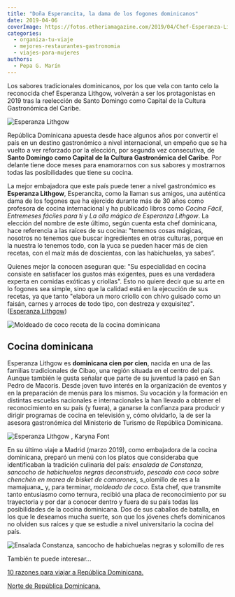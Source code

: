 ```yaml
---
title: "Doña Esperancita, la dama de los fogones dominicanos"
date: 2019-04-06
coverImage: https://fotos.etheriamagazine.com/2019/04/Chef-Esperanza-Lithgow.jpg
categories: 
  - organiza-tu-viaje
  - mejores-restaurantes-gastronomia
  - viajes-para-mujeres
authors: 
  - Pepa G. Marín
---
```


Los sabores tradicionales dominicanos, por los que vela con tanto celo la reconocida chef Esperanza Lithgow, volverán a ser los protagonistas en 2019 tras la reelección de Santo Domingo como Capital de la Cultura Gastronómica del Caribe.

![Esperanza Lithgow](https://fotos.etheriamagazine.com/2019/04/Chef-Esperanza-Lithgow.jpg "La chef dominicana Esperanza Lithgow, asesora gastronómica del Ministerio de Turismo de Rep. Dominicana.")

República Dominicana apuesta desde hace algunos años por convertir el país en un destino 
gastronómico a nivel internacional, un empeño que se ha vuelto a ver reforzado por la 
elección, por segunda vez consecutiva, de **Santo Domingo como Capital de la Cultura 
Gastronómica del Caribe**. Por delante tiene doce meses para enamorarnos con sus sabores 
y mostrarnos todas las posibilidades que tiene su cocina. 

La mejor embajadora que este país puede tener a nivel gastronómico es **Esperanza 
Lithgow**, Esperancita, como la llaman sus amigos, una auténtica dama de los fogones que 
ha ejercido durante más de 30 años como profesora de cocina internacional y ha publicado 
libros como _Cocina Fácil_, _Entremeses fáciles para ti_ y _La olla mágica de Esperanza 
Lithgow_. La elección del nombre de este último, según cuenta esta chef dominicana, hace 
referencia a las raíces de su cocina: "tenemos cosas mágicas, nosotros no tenemos que 
buscar ingredientes en otras culturas, porque en la nuestra lo tenemos todo, con la yuca 
se pueden hacer más de cien recetas, con el maíz más de doscientas, con las habichuelas, 
ya sabes”. 

Quienes mejor la conocen aseguran que: "Su especialidad en cocina consiste en satisfacer 
los gustos más exigentes, pues es una verdadera experta en comidas exóticas y criollas". 
Esto no quiere decir que su arte en lo fogones sea simple, sino que la calidad está en 
la ejecución de sus recetas, ya que tanto "elabora un moro criollo con chivo guisado 
como un faisán, carnes y arroces de todo tipo, con destreza y exquisitez". ([Esperanza 
Lithgow](http://www.esperanzalithgow.com/novedades/noticia.php?id=260)) 

![Moldeado de coco receta de la cocina dominicana](https://fotos.etheriamagazine.com/2019/04/Moldeado-de-coco-dominicana.jpg "Moldeado de coco y pescado con coco.")

## Cocina dominicana

Esperanza Lithgow es **dominicana cien por cien**, nacida en una de las familias 
tradicionales de Cibao, una región situada en el centro del país. Aunque también le 
gusta señalar que parte de su juventud la pasó en San Pedro de Macorís. Desde joven tuvo 
interés en la organización de eventos y en la preparación de menús para los mismos. Su 
vocación y la formación en distintas escuelas nacionales e internacionales la han 
llevado a obtener el reconocimiento en su país (y fuera), a ganarse la confianza para 
producir y dirigir programas de cocina en televisión y, cómo olvidarlo, la de ser la 
asesora gastronómica del Ministerio de Turismo de República Dominicana. 

![Esperanza Lithgow , Karyna Font](https://fotos.etheriamagazine.com/2019/04/Esperanza-Lithgow-Karyna-Font-Bernarnd.jpg "Entrega a Esperanza Lithgow de un diploma por parte de Karyna Font Bernarnd (Dtra. O.T. Rep. Dominicana).")

En su último viaje a Madrid (marzo 2019), como embajadora de la cocina dominicana, 
preparó un menú con los platos que consideraba que identificaban la tradición culinaria 
del país: _ensalada de Constanza_, _sancocho de habichuelas negras deconstruido_, 
_pescado con coco sobre chenchén en marea de bisket de camarones_, s_olomillo de res a 
la mamajuana_ y, para terminar, _moldeado de coco_. Esta chef, que transmite tanto 
entusiasmo como ternura, recibió una placa de reconocimiento por su trayectoria y por 
dar a conocer dentro y fuera de su país todas las posibilidades de la cocina dominicana. 
Dos de sus caballos de batalla, en los que le deseamos mucha suerte, son que los jóvenes 
chefs dominicanos no olviden sus raíces y que se estudie a nivel universitario la cocina 
del país. 

![Ensalada Constanza, sancocho de habichuelas negras y solomillo de res](https://fotos.etheriamagazine.com/2019/04/platos-tipicos-dominicanos.jpg "Ensalada Constanza, sancocho de habichuelas negras y solomillo de res.")

También te puede interesar... 

[10 razones para viajar a República 
Dominicana.](https://etheriamagazine.com/2018/05/18/10-razones-para-visitar-punta-cana-republica-dominicana/) 

[Norte de República 
Dominicana.](https://etheriamagazine.com/2018/04/13/propuestas-en-el-norte-de-republica-dominicana/)
